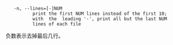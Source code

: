 




       -n, --lines=[-]NUM
              print the first NUM lines instead of the first 10;
              with  the  leading '-', print all but the last NUM
              lines of each file

负数表示去掉最后几行。




